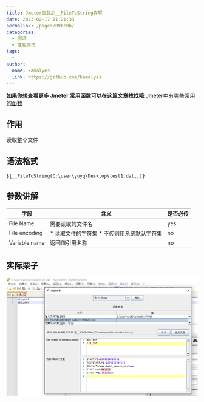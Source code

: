 ```yaml
---
title: Jmeter函数之__FileToString详解
date: 2023-02-17 11:21:33
permalink: /pages/09bc0b/
categories:
  - 测试
  - 性能测试
tags:
  - 
author: 
  name: kamalyes
  link: https://github.com/kamalyes
---
```

**如果你想查看更多 Jmeter 常用函数可以在这篇文章找找哦**
[Jmeter中有哪些常用的函数](./01.Jmeter中有哪些常用的函数.md)

作用
--

读取整个文件

语法格式
----

```
${__FileToString(C:\user\yuyq\Desktop\test1.dat,,)}
```

参数讲解
----

| 字段 | 含义 | 是否必传 |
| --- | --- | --- |
| File Name |  需要读取的文件名 | yes |
| File encoding |  *   读取文件的字符集 *   不传则用系统默认字符集 | no |
| Variable name | 返回值引用名称 | no |

实际栗子
----

![](../../../assets/images/jmeter/1896875-20200729113911570-1736120937.png)
